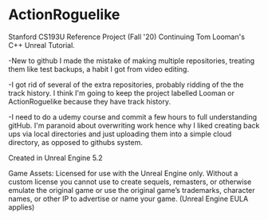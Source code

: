 # ActionRoguelike
Stanford CS193U Reference Project (Fall '20)
Continuing Tom Looman's C++ Unreal Tutorial.

-New to github I made the mistake of making multiple repositories, treating them like test backups, a habit I got from video editing. 

-I got rid of several of the extra repositories, probably ridding of the the track history. 
I think I'm going to keep the project labelled Looman or ActionRoguelike because they have track history. 

-I need to do a udemy course and commit a few hours to full understanding gitHub. I'm paranoid about overwriting work hence why I liked creating back ups via local directories and just uploading them into a simple cloud directory, as opposed to githubs system. 

Created in Unreal Engine 5.2


Game Assets: Licensed for use with the Unreal Engine only. Without a custom license you cannot use to create sequels, remasters, or otherwise emulate the original game or use the original game’s trademarks, character names, or other IP to advertise or name your game. (Unreal Engine EULA applies)
